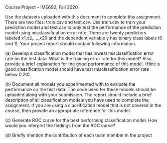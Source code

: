 Course Project – IME692, Fall 2020


Use the datasets uploaded with this document to complete this assignment. There are two files: train.csv and test.csv. Use train.csv to train your prediction model and test.csv to only test the performance of the prediction model using misclassification error rate. There are twenty predictors labeled 𝑥1,𝑥2,....,𝑥20 and the dependent variable y has binary class labels (0 and 1). Your project report should contain following information.

(a) Develop a classification model that has lowest misclassification error rate on the test data. What is the training error rate for this model? Also, provide a brief explanation for the good performance of this model. (Hint: a good classification model should have test misclassification error rate below 0.20).

(b) Document all models you experimented with to evaluate the performance on the test data. The code used for these models should be uploaded along with your submission. The report should include a brief description of all classification models you have used to complete the assignment. If you are using a classification model that is not covered in the course, then provide an appropriate reference for this model.

(c) Generate ROC curve for the best performing classification model. How would you interpret the findings from the ROC curve?

(d) Briefly mention the contribution of each team member in the project
